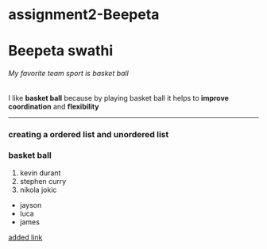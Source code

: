 # assignment2-Beepeta
# Beepeta swathi
###### My favorite team sport is basket ball
I like **basket ball** because by playing basket ball it helps to **improve** **coordination** and **flexibility**

---

### creating a ordered list and unordered list
### basket ball
1. kevin durant
2. stephen curry
3. nikola jokic

* jayson
* luca
* james

[added link](AboutMe.md)

